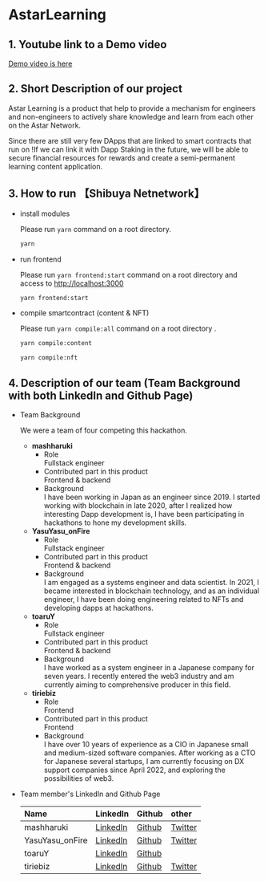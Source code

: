 # AstarLearning

## 1. Youtube link to a Demo video 

[Demo video is here](https://youtu.be/zGJyoyoBBqg)

## 2. Short Description of our project

Astar Learning is a product that help to provide a mechanism for engineers and non-engineers to actively share knowledge and learn from each other on the Astar Network.  

Since there are still very few DApps that are linked to smart contracts that run on !If we can link it with Dapp Staking in the future, we will be able to secure financial resources for rewards and create a semi-permanent learning content application.

## 3. How to run 【Shibuya Netnetwork】

- install modules

  Please run `yarn` command on a root directory.

  ```bash
  yarn
  ```

- run frontend

  Please run `yarn frontend:start` command on a root directory and access to [http://localhost:3000](http://localhost:3000)

  ```bash
  yarn frontend:start
  ```

- compile smartcontract (content & NFT)

  Please run `yarn compile:all` command on a root directory .

  ```bash
  yarn compile:content
  ```

  ```bash
  yarn compile:nft
  ```

## 4. Description of our team (Team Background with both LinkedIn and Github Page)

- Team Background

  We were a team of four competing this hackathon.

  - <strong>mashharuki</strong>
    - Role  
      Fullstack engineer
    - Contributed part in this product  
      Frontend & backend
    - Background  
      I have been working in Japan as an engineer since 2019.   I started working with blockchain in late 2020, after I realized how interesting Dapp development is, I have been participating in hackathons to hone my development skills.
   - <strong>YasuYasu_onFire</strong>
      - Role  
        Fullstack engineer
      - Contributed part in this product  
        Frontend & backend
      - Background  
        I am engaged as a systems engineer and data scientist. In 2021, I became interested in blockchain technology, and as an individual engineer, I have been doing engineering related to NFTs and developing dapps at hackathons.
   - <strong>toaruY</strong>
      - Role  
        Fullstack engineer
      - Contributed part in this product  
        Frontend & backend
      - Background  
        I have worked as a system engineer in a Japanese company for seven years. I recently entered the web3 industry and am currently aiming to comprehensive producer in this field.
   - <strong>tiriebiz</strong>
      - Role  
        Frontend
      - Contributed part in this product  
        Frontend
      - Background  
        I have over 10 years of experience as a CIO in Japanese small and medium-sized software companies. After working as a CTO for Japanese several startups, I am currently focusing on DX support companies since April 2022, and exploring the possibilities of web3.
        
- Team member's LinkedIn and Github Page

  |Name|LinkedIn|Github|other|
  |:----|:----|:----|:----|
  |mashharuki|[LinkedIn](https://www.linkedin.com/in/haruki-kondo-517073204/)|[Github](https://github.com/mashharuki)|[Twitter](https://twitter.com/HARUKI05758694)|
  |YasuYasu_onFire|[LinkedIn](https://www.linkedin.com/in/yasuo-suzuki-89b82920a/?trk=public-profile-join-page)|[Github](https://github.com/YasuYasuonFire)|[Twitter](https://twitter.com/YasuYasu_onFire)|
  |toaruY |[LinkedIn](https://www.linkedin.com/in/yutaro-sakamoto-588158276/)|[Github](https://github.com/Yutar0-Sakam0t0)|[]()|
  |tiriebiz|[LinkedIn](https://www.linkedin.com/in/tiriebiz/)|[Github](https://github.com/tiriebiz)|[Twitter](https://twitter.com/tiriebiz)|

